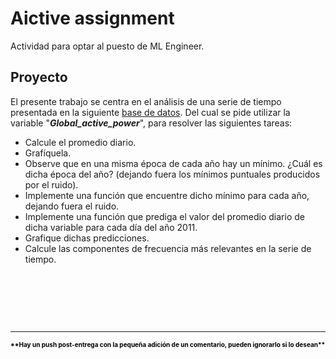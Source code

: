 # Aictive assignment
 Actividad para optar al puesto de ML Engineer.

## Proyecto
El presente trabajo se centra en el análisis de una serie de tiempo presentada en la siguiente [base de datos](https://www.kaggle.com/datasets/uciml/electric-power-consumption-data-set). Del cual se pide utilizar la variable "***Global_active_power***", para resolver las siguientes tareas:

- Calcule el promedio diario.
- Grafíquela.
- Observe que en una misma época de cada año hay un mínimo. ¿Cuál es dicha época del año? (dejando fuera los mínimos puntuales producidos por el ruido).
- Implemente una función que encuentre dicho mínimo para cada año, dejando fuera el ruido.
- Implemente una función que prediga el valor del promedio diario de dicha variable para cada día del año 2011.
- Grafique dichas predicciones.
- Calcule las componentes de frecuencia más relevantes en la serie de tiempo.  
<p>&nbsp;</p>
<p>&nbsp;</p>
<p>&nbsp;</p>


----


<span style="color:black;font-weight:700;font-size:10px">
    **Hay un push post-entrega con la pequeña adición de un comentario, pueden ignorarlo si lo desean**
</span>





